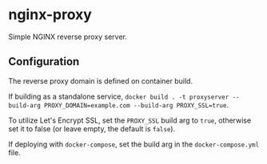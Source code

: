 # nginx-proxy

Simple NGINX reverse proxy server.

## Configuration

The reverse proxy domain is defined on container build.

If building as a standalone service, `docker build . -t proxyserver --build-arg PROXY_DOMAIN=example.com --build-arg PROXY_SSL=true`.

To utilize Let's Encrypt SSL, set the `PROXY_SSL` build arg to `true`, otherwise set it to false (or leave empty, the default is `false`).

If deploying with `docker-compose`, set the build arg in the `docker-compose.yml` file.
